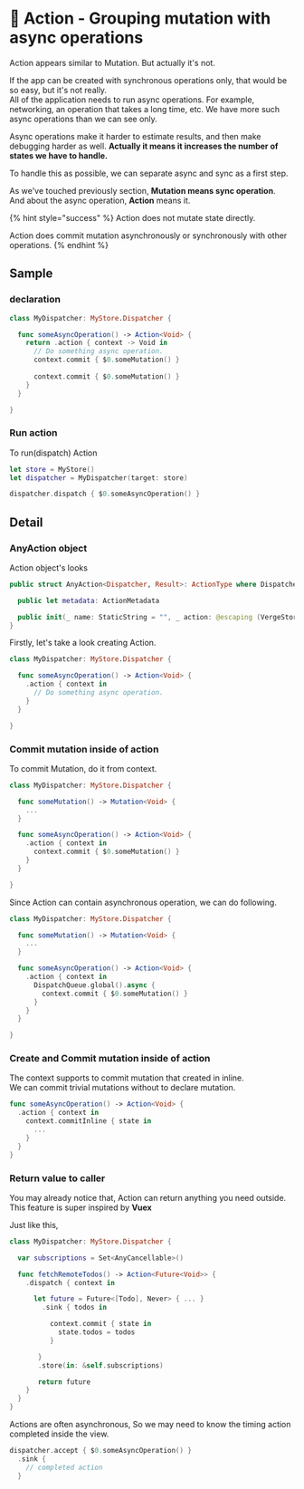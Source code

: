 # 🌟 Action - Grouping mutation with async operations

Action appears similar to Mutation. But actually it's not.

If the app can be created with synchronous operations only, that would be so easy, but it's not really.   
All of the application needs to run async operations. For example, networking, an operation that takes a long time, etc. We have more such async operations than we can see only.

Async operations make it harder to estimate results, and then make debugging harder as well. **Actually it means it increases the number of states we have to handle.**

To handle this as possible, we can separate async and sync as a first step.

As we've touched previously section, **Mutation means sync operation**.   
And about the async operation, **Action** means it.

{% hint style="success" %}
Action does not mutate state directly. 

Action does commit mutation asynchronously or synchronously with other operations.
{% endhint %}

## Sample 

### declaration

```swift
class MyDispatcher: MyStore.Dispatcher {

  func someAsyncOperation() -> Action<Void> {
    return .action { context -> Void in
      // Do something async operation.
      context.commit { $0.someMutation() }
      
      context.commit { $0.someMutation() }
    }
  }

}
```

### Run action

To run\(dispatch\) Action

```swift
let store = MyStore()
let dispatcher = MyDispatcher(target: store)

dispatcher.dispatch { $0.someAsyncOperation() }
```

## Detail

### AnyAction object

Action object's looks

```swift
public struct AnyAction<Dispatcher, Result>: ActionType where Dispatcher : VergeStore.DispatcherType {

  public let metadata: ActionMetadata

  public init(_ name: StaticString = "", _ action: @escaping (VergeStoreDispatcherContext<Dispatcher>) -> Return)
}
```

Firstly, let's take a look creating Action.

```swift
class MyDispatcher: MyStore.Dispatcher {

  func someAsyncOperation() -> Action<Void> {
    .action { context in
      // Do something async operation.
    }
  }

}
```

### Commit mutation inside of action

To commit Mutation, do it from context.

```swift
class MyDispatcher: MyStore.Dispatcher {

  func someMutation() -> Mutation<Void> {
    ...
  }

  func someAsyncOperation() -> Action<Void> {
    .action { context in
      context.commit { $0.someMutation() }
    }
  }

}
```

Since Action can contain asynchronous operation, we can do following.

```swift
class MyDispatcher: MyStore.Dispatcher {

  func someMutation() -> Mutation<Void> {
    ...
  }

  func someAsyncOperation() -> Action<Void> {
    .action { context in
      DispatchQueue.global().async {
        context.commit { $0.someMutation() }
      }
    }
  }

}
```

### Create and Commit mutation inside of action

The context supports to commit mutation that created in inline.  
We can commit trivial mutations without to declare mutation.

```swift
func someAsyncOperation() -> Action<Void> {
  .action { context in
    context.commitInline { state in
      ...    
    }
  }
}
```

### Return value to caller

You may already notice that, Action can return anything you need outside.  
This feature is super inspired by **Vuex**

Just like this,

```swift
class MyDispatcher: MyStore.Dispatcher {

  var subscriptions = Set<AnyCancellable>()

  func fetchRemoteTodos() -> Action<Future<Void>> {
    .dispatch { context in

      let future = Future<[Todo], Never> { ... }
        .sink { todos in

          context.commit { state in
            state.todos = todos
          }

       }
       .store(in: &self.subscriptions)

       return future
    }
  }
}
```

Actions are often asynchronous, So we may need to know the timing action completed inside the view.

```swift
dispatcher.accept { $0.someAsyncOperation() }
  .sink { 
    // completed action
  }
```

